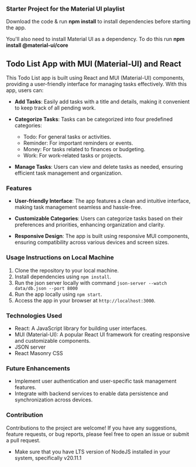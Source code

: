 ### Starter Project for the Material UI playlist

Download the code & run **npm install** to install dependencies before starting the app.

You'll also need to install Material UI as a dependency. To do this run **npm install @material-ui/core**


## Todo List App with MUI (Material-UI) and React



This Todo List app is built using React and MUI (Material-UI) components, providing a user-friendly interface for managing tasks effectively. With this app, users can:

- **Add Tasks**: Easily add tasks with a title and details, making it convenient to keep track of all pending work.
  
- **Categorize Tasks**: Tasks can be categorized into four predefined categories:
  - Todo: For general tasks or activities.
  - Reminder: For important reminders or events.
  - Money: For tasks related to finances or budgeting.
  - Work: For work-related tasks or projects.
  
- **Manage Tasks**: Users can view and delete tasks as needed, ensuring efficient task management and organization.

### Features

- **User-friendly Interface**: The app features a clean and intuitive interface, making task management seamless and hassle-free.
  
- **Customizable Categories**: Users can categorize tasks based on their preferences and priorities, enhancing organization and clarity.

- **Responsive Design**: The app is built using responsive MUI components, ensuring compatibility across various devices and screen sizes.

### Usage Instructions on Local Machine

1. Clone the repository to your local machine.
2. Install dependencies using `npm install`.
3. Run the json server locally with command  `json-server --watch data/db.json --port 8000`
4. Run the app locally using `npm start`.
5. Access the app in your browser at `http://localhost:3000`.

### Technologies Used

- React: A JavaScript library for building user interfaces.
- MUI (Material-UI): A popular React UI framework for creating responsive and customizable components.
- JSON server
- React Masonry CSS

### Future Enhancements

- Implement user authentication and user-specific task management features.
- Integrate with backend services to enable data persistence and synchronization across devices.

### Contribution

Contributions to the project are welcome! If you have any suggestions, feature requests, or bug reports, please feel free to open an issue or submit a pull request.

 

- Make sure that you have  LTS version of NodeJS installed in your system, specifically v20.11.1


